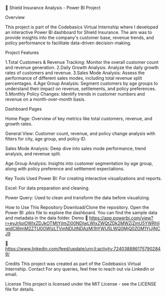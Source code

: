 🚀 Shield Insurance Analysis - Power BI Project

Overview

This project is part of the Codebasics Virtual Internship where I developed an interactive Power BI dashboard for Shield Insurance. The aim was to provide insights into the company's customer base, revenue trends, and policy performance to facilitate data-driven decision-making.

Project Features

1.Total Customers & Revenue Tracking: Monitor the overall customer count and revenue generation.
2.Daily Growth Analysis: Analyze the daily growth rates of customers and revenue.
3.Sales Mode Analysis: Assess the performance of different sales modes, including total revenue split percentages.
4.Age Group Analysis: Segment customers by age groups to understand their impact on revenue, settlements, and policy preferences.
5.Monthly Policy Changes: Identify trends in customer numbers and revenue on a month-over-month basis.

Dashboard Pages

Home Page: Overview of key metrics like total customers, revenue, and growth rates.

General View: Customer count, revenue, and policy change analysis with filters for city, age group, and policy ID.

Sales Mode Analysis: Deep dive into sales mode performance, trend analysis, and revenue split.

Age Group Analysis: Insights into customer segmentation by age group, along with policy preference and settlement expectations.



Key Tools Used
Power BI: For creating interactive visualizations and reports.

Excel: For data preparation and cleaning.

Power Query: Used to clean and transform the data before visualizing.




How to Use This Repository
Download/Clone the repository.
Open the Power BI .pbix file to explore the dashboard.
You can find the sample data and metadata in the data folder.
Demo
🔗 https://app.powerbi.com/view?r=eyJrIjoiOWIxZDJkOTMtYjlmZi00NDIwLWIxZWQtZDk2MWZiZmU5YWRhIiwidCI6ImM2ZTU0OWIzLTVmNDUtNDAzMi1hYWU5LWQ0MjQ0ZGM1YjJjNCJ9

🎥 https://www.linkedin.com/feed/update/urn:li:activity:7240388861757902849/

Credits
This project was created as part of the Codebasics Virtual Internship.
Contact
For any queries, feel free to reach out via LinkedIn or email.

License
This project is licensed under the MIT License - see the LICENSE file for details.
